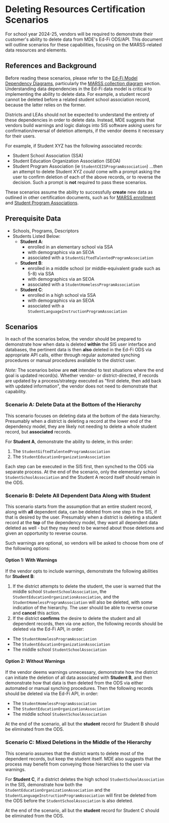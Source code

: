 # Deleting Resources Certification Scenarios
For school year 2024-25, vendors will be required to demonstrate their customer's ability to delete data from MDE's Ed-Fi ODS/API. This document will outline scenarios for these capabilities, focusing on the MARSS-related data resources and elements.

## References and Background
Before reading these scenarios, please refer to the [Ed-Fi Model Dependency Diagrams](sis_test_plan_c_data_reqs.md#ed-fi-model-dependency), particularly the [MARSS collection diagram](sis_test_plan_c_data_reqs.md#marss-collection) section. Understanding data dependencies in the Ed-Fi data model is critical to implementing the ability to delete data. For example, a student record cannot be deleted before a related student school association record, because the latter relies on the former.

Districts and LEAs should not be expected to understand the entirety of these dependencies in order to delete data. Instead, MDE suggests that vendors build warnings and logic dialogs into SIS software asking users for confirmation/reversal of deletion attempts, if the vendor deems it necessary for their users.

For example, if Student XYZ has the following associated records:
- Student School Association (SSA)
- Student Education Organization Association (SEOA)
- Student Program Association (ie ``StudentCEISProgramAssociation``)
...then an attempt to delete Student XYZ *could* come with a prompt asking the user to confirm deletion of each of the above records, or to reverse the decision. Such a prompt is **not** required to pass these scenarios.

These scenarios assume the ability to successfully **create** new data as outlined in other certification documents, such as for [MARSS enrollment](sandbox_cert_b_marss.md) and [Student Program Associations](./sandbox_cert_c_spas.md).

## Prerequisite Data
- Schools, Programs, Descriptors
- Students Listed Below:
    - **Student A**:
        - enrolled in an elementary school via SSA
        - with demographics via an SEOA
        - associated with a ``StudentGiftedTalentedProgramAssociation``
    - **Student B**:
        - enrolled in a middle school (or middle-equivalent grade such as 5-8) via SSA
        - with demographics via an SEOA
        - associated with a ``StudentHomelessProgramAssociation``
    - **Student C**:
        - enrolled in a high school via SSA
        - with demographics via an SEOA
        - associated with a ``StudentLanguageInstructionProgramAssociation``

## Scenarios
In each of the scenarios below, the vendor should be prepared to demonstrate how when data is deleted **within** the SIS user interface and databases, the pertinent data is then **also** deleted in the Ed-Fi ODS via appropriate API calls, either through regular automated synching procedures or manual procedures available to the district user.

_Note:_ The scenarios below are **not** intended to test situations where the end goal is updated record(s). Whether vendor- or district-directed, if records are updated by a process/strategy executed as "first delete, then add back with updated information", the vendor does not need to demonstrate that capability.

### Scenario A: Delete Data at the Bottom of the Hierarchy
This scenario focuses on deleting data at the bottom of the data hierarchy. Presumably when a district is deleting a record at the lower end of the dependency model, they are likely not needing to delete a whole student record, but **associated** records. 

For **Student A**, demonstrate the ability to delete, in this order:
1. The ``StudentGiftedTalentedProgramAssociation``
2. The ``StudentEducationOrganizationAssociation``

Each step can be executed in the SIS first, then synched to the ODS via separate process. At the end of the scenario, only the elementary school ``StudentSchoolAssociation`` and the Student A record itself should remain in the ODS.

### Scenario B: Delete All Dependent Data Along with Student
This scenario starts from the assumption that an entire student record, along with **all** dependent data, can be deleted from one step in the SIS, if that is desired by the user. Presumably when a district is deleting a student record at the **top** of the dependency model, they want all dependent data deleted as well - but they may need to be warned about those deletions and given an opportunity to reverse course. 

Such warnings are optional, so vendors will be asked to choose from one of the following options:

#### Option 1: With Warnings
If the vendor opts to include warnings, demonstrate the following abilities for **Student B**:
1. If the district attempts to delete the student, the user is warned that the middle school ``StudentSchoolAssociation``, the ``StudentEducationOrganizationAssociation``, and the ``StudentHomelessProgramAssociation`` will also be deleted, with some indication of the hierarchy. The user should be able to reverse course and **cancel** this action.
2. If the district **confirms** the desire to delete the student and all dependent records, then via one action, the following records should be deleted via the Ed-Fi API, in order:
- The ``StudentHomelessProgramAssociation``
- The ``StudentEducationOrganizationAssociation``
- The middle school ``StudentSchoolAssociation``

#### Option 2: Without Warnings
If the vendor deems warnings unnecessary, demonstrate how the district can initiate the deletion of all data associated with  **Student B**, and then demonstrate how that data is then deleted from the ODS via either automated or manual synching procedures. Then the following records should be deleted via the Ed-Fi API, in order:
- The ``StudentHomelessProgramAssociation``
- The ``StudentEducationOrganizationAssociation``
- The middle school ``StudentSchoolAssociation``

At the end of the scenario, all but the **student** record for Student B should be eliminated from the ODS.

### Scenario C: Mixed Deletions in the Middle of the Hierarchy
This scenario assumes that the district wants to delete most of the dependent records, but keep the student itself. MDE also suggests that the process may benefit from conveying those hierarchies to the user via warnings.

For **Student C**, if a district deletes the high school ``StudentSchoolAssociation`` in the SIS, demonstrate how both the ``StudentEducationOrganizationAssociation`` and the ``StudentLanguageInstructionProgramAssociation`` will first be deleted from the ODS before the ``StudentSchoolAssociation`` is also deleted.

At the end of the scenario, all but the **student** record for Student C should be eliminated from the ODS.